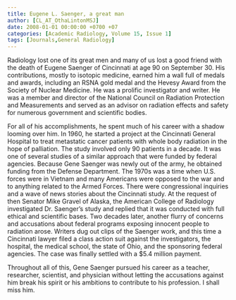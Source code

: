 ```yaml
---
title: Eugene L. Saenger, a great man
author: [CL_AT_OthaLintonMSJ]
date: 2008-01-01 00:00:00 +0700 +07
categories: [Academic Radiology, Volume 15, Issue 1]
tags: [Journals,General Radiology]
---
```

Radiology lost one of its great men and many of us lost a good friend with the death of Eugene Saenger of Cincinnati at age 90 on September 30. His contributions, mostly to isotopic medicine, earned him a wall full of medals and awards, including an RSNA gold medal and the Hevesy Award from the Society of Nuclear Medicine. He was a prolific investigator and writer. He was a member and director of the National Council on Radiation Protection and Measurements and served as an advisor on radiation effects and safety for numerous government and scientific bodies.

For all of his accomplishments, he spent much of his career with a shadow looming over him. In 1960, he started a project at the Cincinnati General Hospital to treat metastatic cancer patients with whole body radiation in the hope of palliation. The study involved only 90 patients in a decade. It was one of several studies of a similar approach that were funded by federal agencies. Because Gene Saenger was newly out of the army, he obtained funding from the Defense Department. The 1970s was a time when U.S. forces were in Vietnam and many Americans were opposed to the war and to anything related to the Armed Forces. There were congressional inquiries and a wave of news stories about the Cincinnati study. At the request of then Senator Mike Gravel of Alaska, the American College of Radiology investigated Dr. Saenger’s study and replied that it was conducted with full ethical and scientific bases. Two decades later, another flurry of concerns and accusations about federal programs exposing innocent people to radiation arose. Writers dug out clips of the Saenger work, and this time a Cincinnati lawyer filed a class action suit against the investigators, the hospital, the medical school, the state of Ohio, and the sponsoring federal agencies. The case was finally settled with a $5.4 million payment.

Throughout all of this, Gene Saenger pursued his career as a teacher, researcher, scientist, and physician without letting the accusations against him break his spirit or his ambitions to contribute to his profession. I shall miss him.